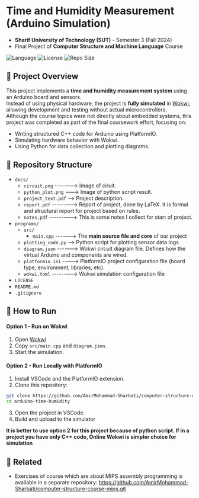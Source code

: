 # Time and Humidity Measurement (Arduino Simulation)

- **Sharif University of Technology (SUT)** - Semester 3 (Fall 2024)
- Final Project of **Computer Structure and Machine Language** Course  

![Language](https://img.shields.io/badge/Language-C++%20%7C%20Python-blue)
![License](https://img.shields.io/badge/license-MIT-purple)
![Repo Size](https://img.shields.io/github/repo-size/Amirmohammad-sharbati/computer-structure-course-mips?color=green)


## 📌 Project Overview  
This project implements a **time and humidity measurement system** using an Arduino board and sensors.  
Instead of using physical hardware, the project is **fully simulated** in [Wokwi](https://wokwi.com/), allowing development and testing without actual microcontrollers.  
Although the course topics were not directly about embedded systems, this project was completed as part of the final coursework effort, focusing on:  
- Writing structured C++ code for Arduino using PlatformIO.
- Simulating hardware behavior with Wokwi.
- Using Python for data collection and plotting diagrams.


## 📂 Repository Structure
- `docs/`  
    - `circuit.png` -------> Image of ciruit.
    - `python_plot.png` ---> Image of python script result.
    - `project_text.pdf` --> Project description.
    - `report.pdf` --------> Report of project, done by LaTeX. It is formal and structural report for project based on rules.
    - `notes.pdf` ---------> This is some notes I collect for start of project.
- `programs/`  
    - `src/`
        - `main.cpp` ------> The **main source file and core** of our project
    - `plotting_code.py` --> Python script for plotting sensor data logs
    - `diagram.json` ------> Wokwi circuit diagram file. Defines how the virtual Arduino and components are wired.
    - `platformio.ini` ----> PlatformIO project configuration file (board type, environment, libraries, etc).
    - `wokwi.toml` --------> Wokwi simulation configuration file
- `LICENSE`  
- `README.md`
- `.gitignore`


## 🚀 How to Run
#### Option 1 - Run on Wokwi
1. Open [Wokwi](https://wokwi.com/)
1. Copy `src/main.cpp` and `diagram.json`.
1. Start the simulation.

#### Option 2 - Run Locally with PlatformIO
1. Install VSCode and the PlatformIO extension.  
2. Clone this repository:  
```bash
git clone https://github.com/AmirMohammad-Sharbati/computer-structure-course-project.git
cd arduino-time-humidity
```  
3. Open the project in VSCode.
4. Build and upload to the simulator

**It is better to use option 2 for this project because of python script. If in a project you have only C++ code, Online Wokwi is simpler choice for simulation**


## 🔗 Related
- Exercises of course which are about MIPS assembly programming is available in a separate repository: https://github.com/AmirMohammad-Sharbati/computer-structure-course-mips.git


